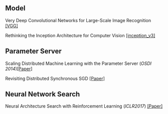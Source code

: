 ## Model
Very Deep Convolutional Networks for Large-Scale Image Recognition [[VGG]](https://arxiv.org/abs/1409.1556)

Rethinking the Inception Architecture for Computer Vision [[inception_v3]](https://arxiv.org/pdf/1512.00567.pdf)

## Parameter Server
Scaling Distributed Machine Learning with the Parameter Server (*OSDI 2014*)[[Paper]](https://www.cs.cmu.edu/~muli/file/parameter_server_osdi14.pdf)

Revisiting Distributed Synchronous SGD [[Paper]](https://arxiv.org/abs/1604.00981)

## Neural Network Search
Neural Architecture Search with Reinforcement Learning (*ICLR2017*) [[Paper]](https://research.google/pubs/pub45826/)
